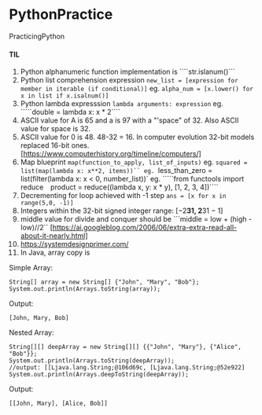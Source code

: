 # PythonPractice
PracticingPython


#### TIL
1. Python alphanumeric function implementation is ````str.islanum()```
2. Python list comprehension expression ````new_list = [expression for member in iterable (if conditional)]````
eg. ````alpha_num = [x.lower() for x in list if x.isalnum()]````
3. Python lambda expresssion ````lambda arguments: expression````
eg. `````double = lambda x: x * 2````
4. ASCII value for A is 65 and a is 97 with a "'space" of 32. Also ASCII value for space is 32.
5. ASCII value for 0 is 48. 48-32 = 16. In computer evolution 32-bit models replaced 16-bit ones. [https://www.computerhistory.org/timeline/computers/]
6. Map blueprint ```map(function_to_apply, list_of_inputs)```
eg. ````squared = list(map(lambda x: x**2, items))``
eg. ````less_than_zero = list(filter(lambda x: x < 0, number_list))`
eg. `````from functools import reduce```` 
````product = reduce((lambda x, y: x * y), [1, 2, 3, 4])````
7. Decrementing for loop achieved with -1 step ````ans = [x for x in range(5,0, -1)]````
8. Integers within the 32-bit signed integer range: [−2**31,  2**31 − 1]
9. middle value for divide and conquer should be ```middle = low + (high - low)//2`` [https://ai.googleblog.com/2006/06/extra-extra-read-all-about-it-nearly.html]
10. https://systemdesignprimer.com/
11. In Java, array copy is

Simple Array:
````
String[] array = new String[] {"John", "Mary", "Bob"};
System.out.println(Arrays.toString(array));
````
Output:
````
[John, Mary, Bob]
````
Nested Array:
````
String[][] deepArray = new String[][] {{"John", "Mary"}, {"Alice", "Bob"}};
System.out.println(Arrays.toString(deepArray));
//output: [[Ljava.lang.String;@106d69c, [Ljava.lang.String;@52e922]
System.out.println(Arrays.deepToString(deepArray));
````
Output:
````
[[John, Mary], [Alice, Bob]]
````